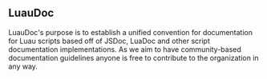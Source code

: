 ## LuauDoc
LuauDoc's purpose is to establish a unified convention for documentation for Luau scripts based off of JSDoc, LuaDoc and other script documentation implementations.
As we aim to have community-based documentation guidelines anyone is free to contribute to the organization in any way.

